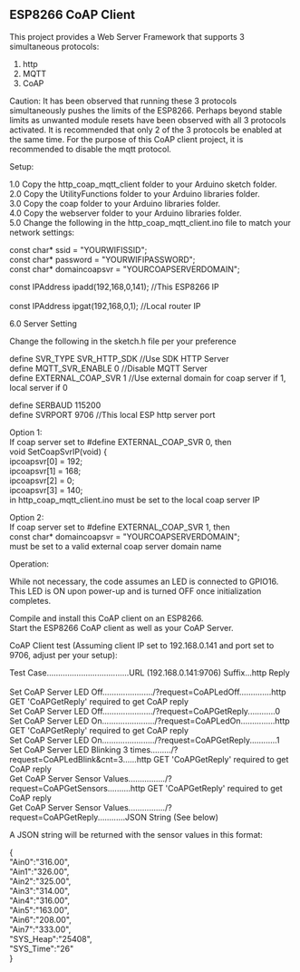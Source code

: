 <h2><strong>ESP8266 CoAP Client</strong></h2>

This project provides a Web Server Framework that supports 3 simultaneous protocols:

1. http
2. MQTT
3. CoAP

Caution: It has been observed that running these 3 protocols simultaneously pushes the limits
of the ESP8266. Perhaps beyond stable limits as unwanted module resets have been observed with
all 3 protocols activated. It is recommended that only 2 of the 3 protocols be enabled at the 
same time. For the purpose of this CoAP client project, it is recommended to disable the mqtt protocol.


Setup:<br>

1.0 Copy the http_coap_mqtt_client folder to your Arduino sketch folder.<br>
2.0 Copy the UtilityFunctions folder to your Arduino libraries folder.<br>
3.0 Copy the coap folder to your Arduino libraries folder.<br>
4.0 Copy the webserver folder to your Arduino libraries folder.<br>
5.0 Change the following in the http_coap_mqtt_client.ino file to match your network settings:<br>

const char* ssid          = "YOURWIFISSID";<br>
const char* password      = "YOURWIFIPASSWORD";<br>
const char* domaincoapsvr = "YOURCOAPSERVERDOMAIN";<br>

const IPAddress  ipadd(192,168,0,141);  //This ESP8266 IP<br>   
const IPAddress  ipgat(192,168,0,1);    //Local router IP<br>      

6.0 Server Setting<br>

Change the following in the sketch.h file per your preference<br>

define SVR_TYPE SVR_HTTP_SDK      //Use SDK HTTP Server<br>
define MQTT_SVR_ENABLE 0          //Disable MQTT Server<br>
define EXTERNAL_COAP_SVR 1        //Use external domain for coap server if 1, local server if 0<br>

define SERBAUD 115200<br>
define SVRPORT 9706               //This local ESP http server port<br>

Option 1:<br> 
If coap server set to #define EXTERNAL_COAP_SVR 0, then<br> 
void SetCoapSvrIP(void) {<br>
    ipcoapsvr[0]  = 192;<br>
    ipcoapsvr[1]  = 168;<br>
    ipcoapsvr[2]  = 0;<br>
    ipcoapsvr[3]  = 140;<br>
in http_coap_mqtt_client.ino must be set to the local coap server IP<br>

Option 2:<br> 
If coap server set to #define EXTERNAL_COAP_SVR 1, then<br> 
const char* domaincoapsvr = "YOURCOAPSERVERDOMAIN";<br>
must be set to a valid external coap server domain name<br>

Operation:

While not necessary, the code assumes an LED is connected to GPIO16. This LED is ON upon 
power-up and is turned OFF once initialization completes.

Compile and install this CoAP client on an ESP8266.<br> 
Start the ESP8266 CoAP client as well as your CoAP Server.

CoAP Client test (Assuming client IP set to 192.168.0.141 and port set to 9706, adjust per your setup):


Test Case....................................URL (192.168.0.141:9706) Suffix...http Reply<br><br>
Set CoAP Server LED Off....................../?request=CoAPLedOff..............http GET 'CoAPGetReply' required to get CoAP reply<br>
Set CoAP Server LED Off....................../?request=CoAPGetReply............0<br>
Set CoAP Server LED On......................./?request=CoAPLedOn...............http GET 'CoAPGetReply' required to get CoAP reply<br>
Set CoAP Server LED On......................./?request=CoAPGetReply............1<br>
Set CoAP Server LED Blinking 3 times........./?request=CoAPLedBlink&cnt=3......http GET 'CoAPGetReply' required to get CoAP reply<br>
Get CoAP Server Sensor Values................/?request=CoAPGetSensors..........http GET 'CoAPGetReply' required to get CoAP reply<br>
Get CoAP Server Sensor Values................/?request=CoAPGetReply............JSON String (See below)<br>


A JSON string will be returned with the sensor values in this format:

{<br>
"Ain0":"316.00",<br>
"Ain1":"326.00",<br>
"Ain2":"325.00",<br>
"Ain3":"314.00",<br>
"Ain4":"316.00",<br>
"Ain5":"163.00",<br>
"Ain6":"208.00",<br>
"Ain7":"333.00",<br>
"SYS_Heap":"25408",<br>
"SYS_Time":"26"<br>
}<br>

